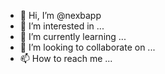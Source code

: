 - 👋 Hi, I’m @nexbapp
- 👀 I’m interested in ...
- 🌱 I’m currently learning ...
- 💞️ I’m looking to collaborate on ...
- 📫 How to reach me ...

<!---
nexbapp/nexbapp is a ✨ special ✨ repository because its `README.md` (this file) appears on your GitHub profile.
You can click the Preview link to take a look at your changes.
--->
